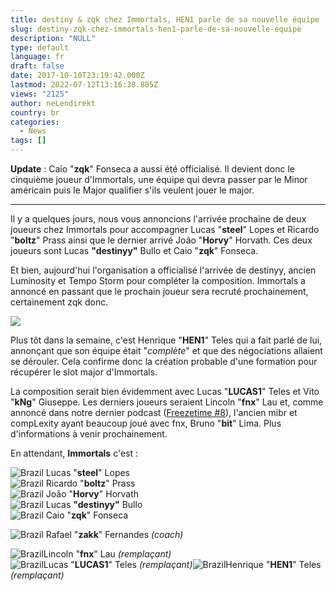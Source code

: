 ```yaml
---
title: destiny & zqk chez Immortals, HEN1 parle de sa nouvelle équipe
slug: destiny-zqk-chez-immortals-hen1-parle-de-sa-nouvelle-equipe
description: "NULL"
type: default
language: fr
draft: false
date: 2017-10-10T23:19:42.000Z
lastmod: 2022-07-12T13:16:38.885Z
views: "2125"
author: neLendirekt
country: br
categories:
  - News
tags: []
---
```

**Update** : Caio "**zqk**" Fonseca a aussi été officialisé. Il devient donc le cinquième joueur d'Immortals, une équipe qui devra passer par le Minor américain puis le Major qualifier s'ils veulent jouer le major.

---

Il y a quelques jours, nous vous annoncions l'arrivée prochaine de deux joueurs chez Immortals pour accompagner Lucas "**steel**" Lopes et Ricardo "**boltz**" Prass ainsi que le dernier arrivé João "**Horvy**" Horvath. Ces deux joueurs sont Lucas **"destinyy"** Bullo et Caio "**zqk**" Fonseca. 

Et bien, aujourd'hui l'organisation a officialisé l'arrivée de destinyy, ancien Luminosity et Tempo Storm pour compléter la composition. Immortals a annoncé en passant que le prochain joueur sera recruté prochainement, certainement zqk donc. 

![](/images/articles/59dd4e60320b6/images/hlfGS76qoJcbcNLFRgmmiZHbWbKEp172v7JmugQ6.jpeg)

Plus tôt dans la semaine, c'est Henrique "**HEN1**" Teles qui a fait parlé de lui, annonçant que son équipe était "_complète_" et que des négociations allaient se dérouler. Cela confirme donc la création probable d'une formation pour récupérer le slot major d'Immortals. 

La composition serait bien évidemment avec Lucas "**LUCAS1**" Teles et Vito "**kNg**" Giuseppe. Les derniers joueurs seraient Lincoln "**fnx**" Lau et, comme annoncé dans notre dernier podcast ([Freezetime #8](https://flickshot.fr/fr/freezetime-8-major-minors-eswc-wesg-transferts/&59dbb34c7743b)), l'ancien mibr et compLexity ayant beaucoup joué avec fnx, Bruno "**bit**" Lima. Plus d'informations à venir prochainement.

En attendant, **Immortals** c'est :

![Brazil](/images/countries/br.svg)⁠ Lucas "**steel**" Lopes  
![Brazil](/images/countries/br.svg)⁠ Ricardo "**boltz**" Prass  
![Brazil](/images/countries/br.svg)⁠ João "**Horvy**" Horvath  
![Brazil](/images/countries/br.svg)⁠ Lucas **"destinyy"** Bullo  
![Brazil](/images/countries/br.svg)⁠ Caio "**zqk**" Fonseca

![Brazil](/images/countries/br.svg)⁠ Rafael "**zakk**" Fernandes _(coach)_  
  
![Brazil](/images/countries/br.svg)⁠Lincoln "**fnx**" Lau _(remplaçant)_  
![Brazil](/images/countries/br.svg)⁠Lucas "**LUCAS1**" Teles _(remplaçant)_![Brazil](/images/countries/br.svg)⁠Henrique "**HEN1**" Teles _(remplaçant)_
